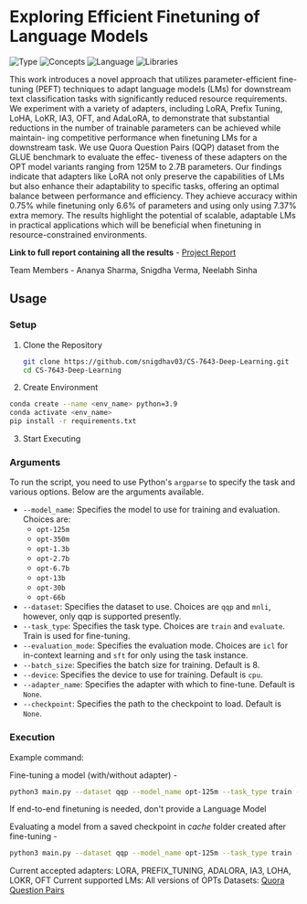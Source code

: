 # Exploring Efficient Finetuning of Language Models

![Type](https://img.shields.io/badge/Type-Course_Project-yellow)
![Concepts](https://img.shields.io/badge/Concepts-Deep_Learning,_Natural_Language_Processing-blue)
![Language](https://img.shields.io/badge/Language-Python-red)
![Libraries](https://img.shields.io/badge/Libraries-PyTorch,_Huggingface-green)

This work introduces a novel approach that utilizes parameter-efficient fine-tuning (PEFT) techniques to adapt language models (LMs) for downstream text classification tasks with significantly reduced resource requirements. We experiment with a variety of adapters, including LoRA, Prefix Tuning, LoHA, LoKR, IA3, OFT, and AdaLoRA, to demonstrate that substantial reductions in the number of trainable parameters can be achieved while maintain- ing competitive performance when finetuning LMs for a downstream task. We use Quora Question Pairs (QQP) dataset from the GLUE benchmark to evaluate the effec- tiveness of these adapters on the OPT model variants ranging from 125M to 2.7B parameters. Our findings indicate that adapters like LoRA not only preserve the capabilities of LMs but also enhance their adaptability to specific tasks, offering an optimal balance between performance and efficiency. They achieve accuracy within 0.75% while finetuning only 6.6% of parameters and using only using 7.37% extra memory. The results highlight the potential of scalable, adaptable LMs in practical applications which will be beneficial when finetuning in resource-constrained environments.

**Link to full report containing all the results** - [Project Report](https://drive.google.com/file/d/1WTyz8BwX-6qywZ-pj_ZVxxJHA7lkqMY0/view?usp=share_link)

Team Members - Ananya Sharma, Snigdha Verma, Neelabh Sinha

## Usage

### Setup

1. Clone the Repository

   ```sh
   git clone https://github.com/snigdhav03/CS-7643-Deep-Learning.git
   cd CS-7643-Deep-Learning
   ```
2. Create Environment
   
```sh
conda create --name <env_name> python=3.9
conda activate <env_name>
pip install -r requirements.txt
```

3. Start Executing

### Arguments 

To run the script, you need to use Python's `argparse` to specify the task and various options. Below are the arguments available.

- `--model_name`: Specifies the model to use for training and evaluation. Choices are:
    - `opt-125m`
    - `opt-350m`
    - `opt-1.3b`
    - `opt-2.7b`
    - `opt-6.7b`
    - `opt-13b`
    - `opt-30b`
    - `opt-66b`
- `--dataset`: Specifies the dataset to use. Choices are `qqp` and `mnli`, however, only qqp is supported presently.
- `--task_type`: Specifies the task type. Choices are `train` and `evaluate`. Train is used for fine-tuning.
- `--evaluation_mode`: Specifies the evaluation mode. Choices are `icl` for in-context learning and `sft` for only using the task instance.
- `--batch_size`: Specifies the batch size for training. Default is 8.
- `--device`: Specifies the device to use for training. Default is `cpu`.
- `--adapter_name`: Specifies the adapter with which to fine-tune. Default is `None`.
- `--checkpoint`: Specifies the path to the checkpoint to load. Default is `None`.


### Execution

Example command:

Fine-tuning a model (with/without adapter) -

```sh
python3 main.py --dataset qqp --model_name opt-125m --task_type train --device cuda --batch_size 8 --adapter_name LORA
```

If end-to-end finetuning is needed, don't provide a Language Model

Evaluating a model from a saved checkpoint in $cache$ folder created after fine-tuning -

```sh
python3 main.py --dataset qqp --model_name opt-125m --task_type train --device cuda --batch_size 8 --adapter_name LORA --checkpoint <PATH_TO_CHECKPOINT_IN_CACHE_DIR> --evaluation_mode icl
```

Current accepted adapters: LORA, PREFIX_TUNING, ADALORA, IA3, LOHA, LOKR, OFT
Current supported LMs: All versions of OPTs
Datasets: [Quora Question Pairs](https://huggingface.co/datasets/merve/qqp)

